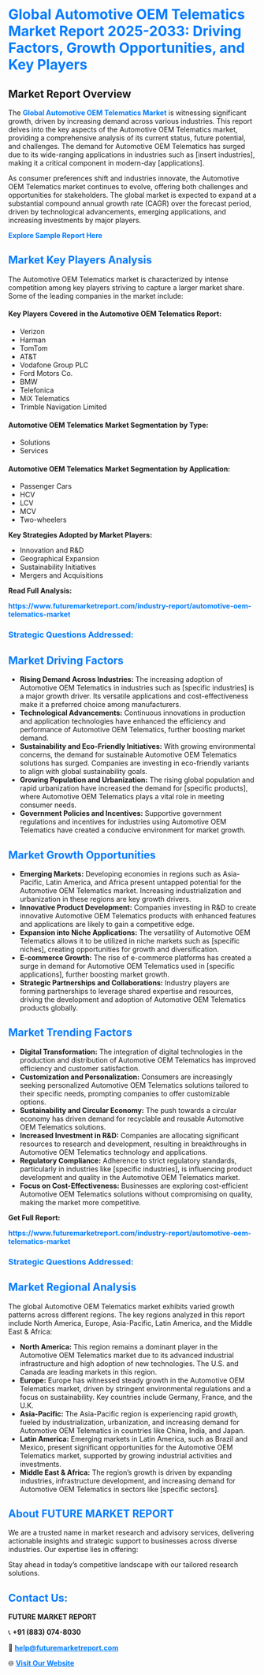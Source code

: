 <h1 style="color: #007BFF;">Global Automotive OEM Telematics Market Report 2025-2033: Driving Factors, Growth Opportunities, and Key Players</h1>

<section id="overview">
<h2>Market Report Overview</h2>
<p>The <a href="https://www.futuremarketreport.com/industry-report/automotive-oem-telematics-market" style="color: #007BFF; text-decoration: none;"><strong>Global Automotive OEM Telematics Market</strong></a> is witnessing significant growth, driven by increasing demand across various industries. This report delves into the key aspects of the Automotive OEM Telematics market, providing a comprehensive analysis of its current status, future potential, and challenges. The demand for Automotive OEM Telematics has surged due to its wide-ranging applications in industries such as [insert industries], making it a critical component in modern-day [applications].</p>
<p>As consumer preferences shift and industries innovate, the Automotive OEM Telematics market continues to evolve, offering both challenges and opportunities for stakeholders. The global market is expected to expand at a substantial compound annual growth rate (CAGR) over the forecast period, driven by technological advancements, emerging applications, and increasing investments by major players.</p>
</section>

<section id="overview">
<p><a href="https://www.futuremarketreport.com/request-sample/reportId=44347" style="color: #007BFF; text-decoration: none;"><strong>Explore Sample Report Here</strong></a></p>
</section>

<section id="key-players">
<h2 style="color: #007BFF;">Market Key Players Analysis</h2>
<p>The Automotive OEM Telematics market is characterized by intense competition among key players striving to capture a larger market share. Some of the leading companies in the market include:</p>
<h4>Key Players Covered in the Automotive OEM Telematics Report:</h4>
<ul><li>Verizon</li><li>Harman</li><li>TomTom</li><li>AT&amp;T</li><li>Vodafone Group PLC</li><li>Ford Motors Co.</li><li>BMW</li><li>Telefonica</li><li>MiX Telematics</li><li>Trimble Navigation Limited</li></ul>
<h4>Automotive OEM Telematics Market Segmentation by Type:</h4>
<ul><li>Solutions</li><li>Services</li></ul>

<h4>Automotive OEM Telematics Market Segmentation by Application:</h4>
<ul><li>Passenger Cars</li><li>HCV</li><li>LCV</li><li>MCV</li><li>Two-wheelers</li></ul>
<p><strong>Key Strategies Adopted by Market Players:</strong></p>
<ul>
<li>Innovation and R&D</li>
<li>Geographical Expansion</li>
<li>Sustainability Initiatives</li>
<li>Mergers and Acquisitions</li>
</ul>
</section>

<section>
<p><strong>Read Full Analysis: </strong></p><a href="https://www.futuremarketreport.com/industry-report/automotive-oem-telematics-market" style="color: #007BFF; text-decoration: none;"><strong>https://www.futuremarketreport.com/industry-report/automotive-oem-telematics-market</strong></a>
<h3 style="color: #007BFF;">Strategic Questions Addressed:</h3>
</section>

<section id="driving-factors">
<h2 style="color: #007BFF;">Market Driving Factors</h2>
<ul>
<li><strong>Rising Demand Across Industries:</strong> The increasing adoption of Automotive OEM Telematics in industries such as [specific industries] is a major growth driver. Its versatile applications and cost-effectiveness make it a preferred choice among manufacturers.</li>
<li><strong>Technological Advancements:</strong> Continuous innovations in production and application technologies have enhanced the efficiency and performance of Automotive OEM Telematics, further boosting market demand.</li>
<li><strong>Sustainability and Eco-Friendly Initiatives:</strong> With growing environmental concerns, the demand for sustainable Automotive OEM Telematics solutions has surged. Companies are investing in eco-friendly variants to align with global sustainability goals.</li>
<li><strong>Growing Population and Urbanization:</strong> The rising global population and rapid urbanization have increased the demand for [specific products], where Automotive OEM Telematics plays a vital role in meeting consumer needs.</li>
<li><strong>Government Policies and Incentives:</strong> Supportive government regulations and incentives for industries using Automotive OEM Telematics have created a conducive environment for market growth.</li>
</ul>
</section>

<section id="growth-opportunities">
<h2 style="color: #007BFF;">Market Growth Opportunities</h2>
<ul>
<li><strong>Emerging Markets:</strong> Developing economies in regions such as Asia-Pacific, Latin America, and Africa present untapped potential for the Automotive OEM Telematics market. Increasing industrialization and urbanization in these regions are key growth drivers.</li>
<li><strong>Innovative Product Development:</strong> Companies investing in R&D to create innovative Automotive OEM Telematics products with enhanced features and applications are likely to gain a competitive edge.</li>
<li><strong>Expansion into Niche Applications:</strong> The versatility of Automotive OEM Telematics allows it to be utilized in niche markets such as [specific niches], creating opportunities for growth and diversification.</li>
<li><strong>E-commerce Growth:</strong> The rise of e-commerce platforms has created a surge in demand for Automotive OEM Telematics used in [specific applications], further boosting market growth.</li>
<li><strong>Strategic Partnerships and Collaborations:</strong> Industry players are forming partnerships to leverage shared expertise and resources, driving the development and adoption of Automotive OEM Telematics products globally.</li>
</ul>
</section>

<section id="trending-factors">
<h2 style="color: #007BFF;">Market Trending Factors</h2>
<ul>
<li><strong>Digital Transformation:</strong> The integration of digital technologies in the production and distribution of Automotive OEM Telematics has improved efficiency and customer satisfaction.</li>
<li><strong>Customization and Personalization:</strong> Consumers are increasingly seeking personalized Automotive OEM Telematics solutions tailored to their specific needs, prompting companies to offer customizable options.</li>
<li><strong>Sustainability and Circular Economy:</strong> The push towards a circular economy has driven demand for recyclable and reusable Automotive OEM Telematics solutions.</li>
<li><strong>Increased Investment in R&D:</strong> Companies are allocating significant resources to research and development, resulting in breakthroughs in Automotive OEM Telematics technology and applications.</li>
<li><strong>Regulatory Compliance:</strong> Adherence to strict regulatory standards, particularly in industries like [specific industries], is influencing product development and quality in the Automotive OEM Telematics market.</li>
<li><strong>Focus on Cost-Effectiveness:</strong> Businesses are exploring cost-efficient Automotive OEM Telematics solutions without compromising on quality, making the market more competitive.</li>
</ul>
</section>

<section>
<p><strong>Get Full Report: </strong></p><a href="https://www.futuremarketreport.com/industry-report/automotive-oem-telematics-market" style="color: #007BFF; text-decoration: none;"><strong>https://www.futuremarketreport.com/industry-report/automotive-oem-telematics-market</strong></a>
<h3 style="color: #007BFF;">Strategic Questions Addressed:</h3>
</section>


<section id="regional-analysis">
<h2 style="color: #007BFF;">Market Regional Analysis</h2>
<p>The global Automotive OEM Telematics market exhibits varied growth patterns across different regions. The key regions analyzed in this report include North America, Europe, Asia-Pacific, Latin America, and the Middle East & Africa:</p>
<ul>
<li><strong>North America:</strong> This region remains a dominant player in the Automotive OEM Telematics market due to its advanced industrial infrastructure and high adoption of new technologies. The U.S. and Canada are leading markets in this region.</li>
<li><strong>Europe:</strong> Europe has witnessed steady growth in the Automotive OEM Telematics market, driven by stringent environmental regulations and a focus on sustainability. Key countries include Germany, France, and the U.K.</li>
<li><strong>Asia-Pacific:</strong> The Asia-Pacific region is experiencing rapid growth, fueled by industrialization, urbanization, and increasing demand for Automotive OEM Telematics in countries like China, India, and Japan.</li>
<li><strong>Latin America:</strong> Emerging markets in Latin America, such as Brazil and Mexico, present significant opportunities for the Automotive OEM Telematics market, supported by growing industrial activities and investments.</li>
<li><strong>Middle East & Africa:</strong> The region’s growth is driven by expanding industries, infrastructure development, and increasing demand for Automotive OEM Telematics in sectors like [specific sectors].</li>
</ul>
</section>

<footer>
<h2 style="color: #007BFF;">About FUTURE MARKET REPORT</h2>
<p>We are a trusted name in market research and advisory services, delivering actionable insights and strategic support to businesses across diverse industries. Our expertise lies in offering:</p>

<p>Stay ahead in today’s competitive landscape with our tailored research solutions.</p>

<h2 style="color: #007BFF;">Contact Us:</h2>
<p><strong>FUTURE MARKET REPORT</strong></p>
<p>📞 <strong>+91 (883) 074-8030</strong></p>
<p>📧 <strong><a href="mailto:help@futuremarketreport.com" style="color: #007BFF;">help@futuremarketreport.com</a></strong></p>
<p>🌐 <strong><a href="https://www.futuremarketreport.com/" style="color: #007BFF;">Visit Our Website</a></strong></p>
</footer>